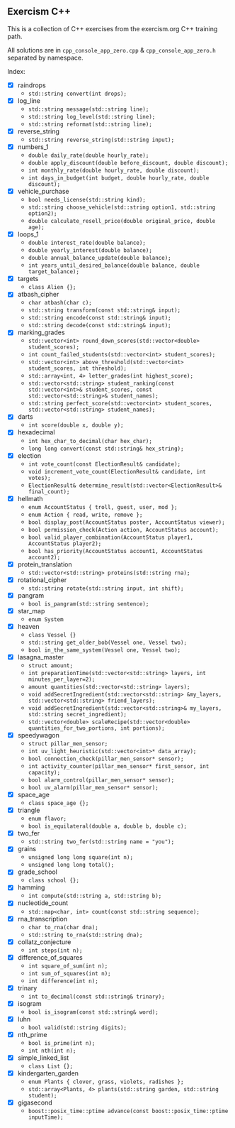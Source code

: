 ## Exercism C++

This is a collection of C++ exercises from the exercism.org C++ training path.

All solutions are in `cpp_console_app_zero.cpp` & `cpp_console_app_zero.h` separated by namespace.

Index:
- [x] raindrops 
    - `std::string convert(int drops);`
- [x] log_line
    - `std::string message(std::string line);`
	- `std::string log_level(std::string line);`
	- `std::string reformat(std::string line);`
- [x] reverse_string
    - `std::string reverse_string(std::string input);`
- [x] numbers_1
    -  `double daily_rate(double hourly_rate);`
	-  `double apply_discount(double before_discount, double discount);`
	-  `int monthly_rate(double hourly_rate, double discount);`
	-  `int days_in_budget(int budget, double hourly_rate, double discount);`
- [x] vehicle_purchase
    - `bool needs_license(std::string kind);`
	- `std::string choose_vehicle(std::string option1, std::string option2);`
	- `double calculate_resell_price(double original_price, double age);`
- [x] loops_1
    - `double interest_rate(double balance);`
	- `double yearly_interest(double balance);`
	- `double annual_balance_update(double balance);`
	- `int years_until_desired_balance(double balance, double target_balance);`
- [x] targets
    - `class Alien {};`
- [x] atbash_cipher
    - `char atbash(char c);`
	- `std::string transform(const std::string& input);`
	- `std::string encode(const std::string& input);`
	- `std::string decode(const std::string& input);`
- [x] marking_grades
    - `std::vector<int> round_down_scores(std::vector<double> student_scores);`
	- `int count_failed_students(std::vector<int> student_scores);`
	- `std::vector<int> above_threshold(std::vector<int> student_scores, int threshold);`
	- `std::array<int, 4> letter_grades(int highest_score);`
	- `std::vector<std::string> student_ranking(const std::vector<int>& student_scores, const std::vector<std::string>& student_names);`
	- `std::string perfect_score(std::vector<int> student_scores, std::vector<std::string> student_names);`
- [x] darts
    - `int score(double x, double y);`
- [x] hexadecimal
    - `int hex_char_to_decimal(char hex_char);`
	- `long long convert(const std::string& hex_string);`
- [x] election
    - `int vote_count(const ElectionResult& candidate);`
	- `void increment_vote_count(ElectionResult& candidate, int votes);`
	- `ElectionResult& determine_result(std::vector<ElectionResult>& final_count);`
- [x] hellmath
    - `enum AccountStatus { troll, guest, user, mod };`
	- `enum Action { read, write, remove };`
	- `bool display_post(AccountStatus poster, AccountStatus viewer);`
	- `bool permission_check(Action action, AccountStatus account);`
	- `bool valid_player_combination(AccountStatus player1, AccountStatus player2);`
	- `bool has_priority(AccountStatus account1, AccountStatus account2);`
- [x] protein_translation
    - `std::vector<std::string> proteins(std::string rna);`
- [x] rotational_cipher
    - `std::string rotate(std::string input, int shift);`
- [x] pangram
    - `bool is_pangram(std::string sentence);`
- [x] star_map
    - `enum System`
- [x] heaven
    - `class Vessel {}`
	- `std::string get_older_bob(Vessel one, Vessel two);`
	- `bool in_the_same_system(Vessel one, Vessel two);`
- [x] lasagna_master
    - `struct amount;`
	- `int preparationTime(std::vector<std::string> layers, int minutes_per_layer=2);`
	- `amount quantities(std::vector<std::string> layers);`
	- `void addSecretIngredient(std::vector<std::string> &my_layers, std::vector<std::string> friend_layers);`
	- `void addSecretIngredient(std::vector<std::string>& my_layers, std::string secret_ingredient);`
	- `std::vector<double> scaleRecipe(std::vector<double> quantities_for_two_portions, int portions);`
- [x] speedywagon
    - `struct pillar_men_sensor;`
	- `int uv_light_heuristic(std::vector<int>* data_array);`
	- `bool connection_check(pillar_men_sensor* sensor);`
	- `int activity_counter(pillar_men_sensor* first_sensor, int capacity);`
	- `bool alarm_control(pillar_men_sensor* sensor);`
	- `bool uv_alarm(pillar_men_sensor* sensor);`
- [x] space_age
    - `class space_age {};`
- [x] triangle
    - `enum flavor;`
	- `bool is_equilateral(double a, double b, double c);`
- [x] two_fer
    - `std::string two_fer(std::string name = "you");`
- [x] grains
    - `unsigned long long square(int n);`
	- `unsigned long long total();`
- [x] grade_school
    - `class school {};`
- [x] hamming
	- `int compute(std::string a, std::string b);`
- [x] nucleotide_count
	- `std::map<char, int> count(const std::string sequence);`
- [x] rna_transcription
    - `char to_rna(char dna);`
	- `std::string to_rna(std::string dna);`
- [x] collatz_conjecture
    - `int steps(int n);`
- [x] difference_of_squares
    - `int square_of_sum(int n);`
    - `int sum_of_squares(int n);`
    - `int difference(int n);`
- [x] trinary
    - `int to_decimal(const std::string& trinary);`
- [x] isogram
    - `bool is_isogram(const std::string& word);`
- [x] luhn
    - `bool valid(std::string digits);`
- [x] nth_prime
    - `bool is_prime(int n);`
	- `int nth(int n);`
- [x] simple_linked_list
    - `class List {};`
- [x] kindergarten_garden
    - `enum Plants { clover, grass, violets, radishes };`
	- `std::array<Plants, 4> plants(std::string garden, std::string student);`
- [x] gigasecond
    - `boost::posix_time::ptime advance(const boost::posix_time::ptime inputTime);`